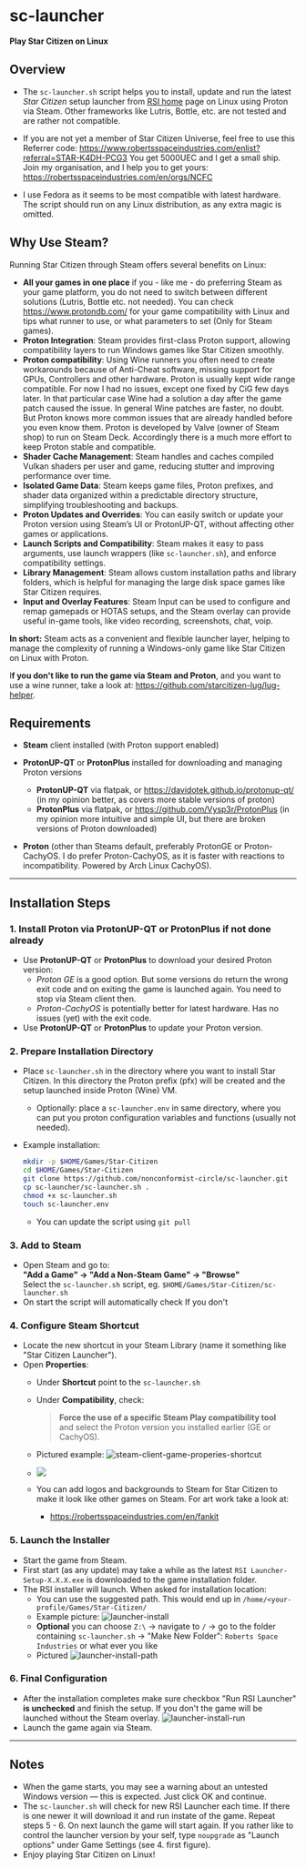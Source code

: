 # sc-launcher
**Play Star Citizen on Linux**

## Overview

* The ```sc-launcher.sh``` script helps you to install, update and run the latest *Star Citizen* setup launcher from [RSI home](https://robertsspaceindustries.com/en/download) page on Linux using Proton via Steam. Other frameworks like Lutris, Bottle, etc. are not tested and are rather not compatible.

* If you are not yet a member of Star Citizen Universe, feel free to use this Referrer code: https://www.robertsspaceindustries.com/enlist?referral=STAR-K4DH-PCG3
  You get 5000UEC and I get a small ship. Join my organisation, and I help you to get yours: https://robertsspaceindustries.com/en/orgs/NCFC
  
* I use Fedora as it seems to be most compatible with latest hardware. The script should run on any Linux distribution, as any extra magic is omitted.

## Why Use Steam?

Running Star Citizen through Steam offers several benefits on Linux:

- **All your games in one place** if you - like me - do preferring Steam as your game platform, you do not need to switch between different solutions (Lutris, Bottle etc. not needed). You can check https://www.protondb.com/ for your game compatibility with Linux and tips what runner to use, or what parameters to set (Only for Steam games).
- **Proton Integration**: Steam provides first-class Proton support, allowing compatibility layers to run Windows games like Star Citizen smoothly.
- **Proton compatibility**: Using Wine runners you often need to create workarounds because of Anti-Cheat software, missing support for GPUs, Controllers and other hardware. Proton is usually kept wide range compatible. For now I had no issues, except one fixed by CiG few days later. In that particular case Wine had a solution a day after the game patch caused the issue. In general Wine patches are faster, no doubt. But Proton knows more common issues that are already handled before you even know them. Proton is developed by Valve (owner of Steam shop) to run on Steam Deck. Accordingly there is a much more effort to keep Proton stable and compatible.
- **Shader Cache Management**: Steam handles and caches compiled Vulkan shaders per user and game, reducing stutter and improving performance over time.
- **Isolated Game Data**: Steam keeps game files, Proton prefixes, and shader data organized within a predictable directory structure, simplifying troubleshooting and backups.
- **Proton Updates and Overrides**: You can easily switch or update your Proton version using Steam’s UI or ProtonUP-QT, without affecting other games or applications.
- **Launch Scripts and Compatibility**: Steam makes it easy to pass arguments, use launch wrappers (like `sc-launcher.sh`), and enforce compatibility settings.
- **Library Management**: Steam allows custom installation paths and library folders, which is helpful for managing the large disk space games like Star Citizen requires.
- **Input and Overlay Features**: Steam Input can be used to configure and remap gamepads or HOTAS setups, and the Steam overlay can provide useful in-game tools, like video recording, screenshots, chat, voip.

**In short:** Steam acts as a convenient and flexible launcher layer, helping to manage the complexity of running a Windows-only game like Star Citizen on Linux with Proton.

I**f you don't like to run the game via Steam and Proton**, and you want to use a wine runner, take a look at: https://github.com/starcitizen-lug/lug-helper.

## Requirements

- **Steam** client installed (with Proton support enabled)
- **ProtonUP-QT** or **ProtonPlus** installed for downloading and managing Proton versions 
  - **ProtonUP-QT** via flatpak, or https://davidotek.github.io/protonup-qt/ (in my opinion better, as covers more stable versions of proton)
  - **ProtonPlus** via flatpak, or https://github.com/Vysp3r/ProtonPlus (in my opinion more intuitive and simple UI, but there are broken versions of Proton downloaded)

- **Proton** (other than Steams default, preferably ProtonGE or Proton-CachyOS. I do prefer Proton-CachyOS, as it is faster with reactions to incompatibility. Powered by Arch Linux CachyOS).

---

## Installation Steps

### 1. Install Proton via ProtonUP-QT or ProtonPlus if not done already

- Use **ProtonUP-QT** or **ProtonPlus** to download your desired Proton version:
  - *Proton GE* is a good option. But some versions do return the wrong exit code and on exiting the game is launched again. You need to stop via Steam client then.
  - *Proton-CachyOS* is potentially better for latest hardware. Has no issues (yet) with the exit code.
- Use **ProtonUP-QT** or **ProtonPlus** to update your Proton version.

### 2. Prepare Installation Directory

- Place `sc-launcher.sh` in the directory where you want to install Star Citizen. In this directory the Proton prefix (pfx) will be created and the setup launched inside Proton (Wine) VM.

  - Optionally: place a `sc-launcher.env` in same directory, where you can put you proton configuration variables and functions (usually not needed).

- Example installation:

  ```bash
  mkdir -p $HOME/Games/Star-Citizen
  cd $HOME/Games/Star-Citizen
  git clone https://github.com/nonconformist-circle/sc-launcher.git
  cp sc-launcher/sc-launcher.sh .
  chmod +x sc-launcher.sh
  touch sc-launcher.env
  ```

  * You can update the script using `git pull` 

### 3. Add to Steam

- Open Steam and go to:  
  **"Add a Game" → "Add a Non-Steam Game" → "Browse"**  
  Select the `sc-launcher.sh` script, eg. `$HOME/Games/Star-Citizen/sc-launcher.sh`
- On start the script will automatically check If you don't

### 4. Configure Steam Shortcut

- Locate the new shortcut in your Steam Library (name it something like "Star Citizen Launcher").
- Open **Properties**:
  - Under **Shortcut** point to the `sc-launcher.sh`
  - Under **Compatibility**, check:
    > **Force the use of a specific Steam Play compatibility tool**  
    and select the Proton version you installed earlier (GE or CachyOS).
    
  - Pictured example:
    ![steam-client-game-properies-shortcut](media/steam-client-game-properies-shortcut.png)
    
  - ![](media/steam-client-game-properies-compat.png) 
  
  - You can add logos and backgrounds to Steam for Star Citizen to make it look like other games on Steam. For art work take a look at:
  
    - https://robertsspaceindustries.com/en/fankit 
  



### 5. Launch the Installer

- Start the game from Steam.
- First start (as any update) may take a while as the latest `RSI Launcher-Setup-X.X.X.exe` is downloaded to the game installation folder.
- The RSI installer will launch. When asked for installation location:
  - You can use the suggested path. This would end up in `/home/<your-profile/Games/Star-Citizen/`
  - Example picture: 
    ![launcher-install](media/launcher-install.png)
  - **Optional** you can choose `Z:\` → navigate to `/` → go to the folder containing `sc-launcher.sh` → "Make New Folder":  `Roberts Space Industries` or what ever you like
  - Pictured
    ![launcher-install-path](media/launcher-install-path.png)

### 6. Final Configuration

- After the installation completes make sure checkbox "Run RSI Launcher" **is unchecked** and finish the setup. If you don't the game will be launched without the Steam overlay.
  ![launcher-install-run](media/launcher-install-run.png)
- Launch the game again via Steam.



---

## Notes

- When the game starts, you may see a warning about an untested Windows version — this is expected. Just click OK and continue.
- The `sc-launcher.sh` will check for new RSI Launcher each time. If there is one newer it will download it and run instate of the game. Repeat steps 5 - 6. On next launch the game will start again. If you rather like to control the launcher version by your self, type ```noupgrade``` as "Launch options" under Game Settings (see 4. first figure).
- Enjoy playing Star Citizen on Linux!
